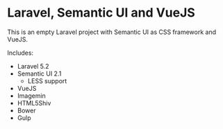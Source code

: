 # Laravel, Semantic UI and VueJS

This is an empty Laravel project with Semantic UI as CSS framework and VueJS.

Includes:
- Laravel 5.2
- Semantic UI 2.1
    - LESS support
- VueJS
- Imagemin
- HTML5Shiv
- Bower
- Gulp
